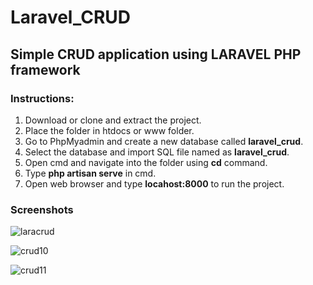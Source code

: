 # Laravel_CRUD

## Simple CRUD application using LARAVEL PHP framework

### Instructions:
1. Download or clone and extract the project.
2. Place the folder in htdocs or www folder.
3. Go to PhpMyadmin and create a new database called **laravel_crud**.
4. Select the database and import SQL file named as **laravel_crud**.
5. Open cmd and navigate into the folder using **cd** command.
6. Type **php artisan serve** in cmd.
7. Open web browser and type **locahost:8000** to run the project. 

### Screenshots

![laracrud](https://user-images.githubusercontent.com/23145752/38304218-3f020ddc-3826-11e8-851a-ca03a1ce0adc.png)

![crud10](https://user-images.githubusercontent.com/23145752/38304214-3e681bc8-3826-11e8-810f-8a9096c361cf.png)

![crud11](https://user-images.githubusercontent.com/23145752/38304215-3eb81948-3826-11e8-8300-cb05694fcb8d.png)

